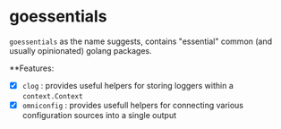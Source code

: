 # goessentials

`goessentials` as the name suggests, contains "essential" common (and usually opinionated) golang packages.

**Features:

- [x] `clog` : provides useful helpers for storing loggers within a `context.Context`
- [x] `omniconfig` : provides usefull helpers for connecting various configuration sources into a single output
